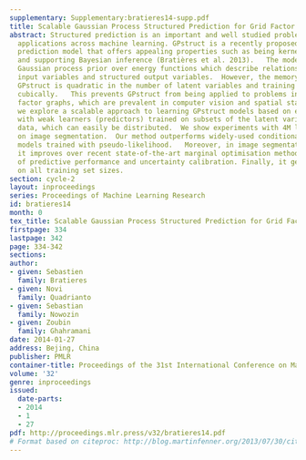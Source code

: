```yaml
---
supplementary: Supplementary:bratieres14-supp.pdf
title: Scalable Gaussian Process Structured Prediction for Grid Factor Graph Applications
abstract: Structured prediction is an important and well studied problem with many
  applications across machine learning. GPstruct is a recently proposed structured
  prediction model that offers appealing properties such as being kernelised, non-parametric,
  and supporting Bayesian inference (Bratières et al. 2013).   The model places a
  Gaussian process prior over energy functions which describe relationships between
  input variables and structured output variables.  However, the memory demand of
  GPstruct is quadratic in the number of latent variables and training runtime scales
  cubically.   This prevents GPstruct from being applied to problems involving grid
  factor graphs, which are prevalent in computer vision and spatial statistics applications.     Here
  we explore a scalable approach to learning GPstruct models based on ensemble learning,
  with weak learners (predictors) trained on subsets of the latent variables and bootstrap
  data, which can easily be distributed.  We show experiments with 4M latent variables
  on image segmentation.  Our method outperforms widely-used conditional random field
  models trained with pseudo-likelihood.   Moreover, in image segmentation problems
  it improves over recent state-of-the-art marginal optimisation methods in terms
  of predictive performance and uncertainty calibration. Finally, it generalises well
  on all training set sizes.
section: cycle-2
layout: inproceedings
series: Proceedings of Machine Learning Research
id: bratieres14
month: 0
tex_title: Scalable Gaussian Process Structured Prediction for Grid Factor Graph Applications
firstpage: 334
lastpage: 342
page: 334-342
sections: 
author:
- given: Sebastien
  family: Bratieres
- given: Novi
  family: Quadrianto
- given: Sebastian
  family: Nowozin
- given: Zoubin
  family: Ghahramani
date: 2014-01-27
address: Bejing, China
publisher: PMLR
container-title: Proceedings of the 31st International Conference on Machine Learning
volume: '32'
genre: inproceedings
issued:
  date-parts:
  - 2014
  - 1
  - 27
pdf: http://proceedings.mlr.press/v32/bratieres14.pdf
# Format based on citeproc: http://blog.martinfenner.org/2013/07/30/citeproc-yaml-for-bibliographies/
---
```

